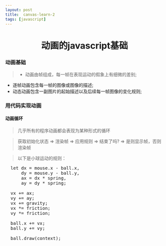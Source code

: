 ```yaml
---
layout: post
title:	canvas-learn-2
tags: [javascript]
---
```


<h1 style="text-align:center;">动画的javascript基础</h1>

### 动画基础

> * 动画由帧组成，每一帧在表现运动的假象上有细微的差别;
* 逐帧动画包含每一帧的图像或图像的描述;
* 动态动画包含一副图片的起始描述以及后续每一帧图像的变化规则;

### 用代码实现动画

#### 动画循环
> 几乎所有的程序动画都会表现为某种形式的循环

> 获取初始化状态 => 渲染帧 => 应用规则 => 结束了吗? => 是则显示帧，否则渲染帧

> 以下是小球运动的规则：

<pre>
  let dx = mouse.x - ball.x,
      dy = mouse.y - ball.y,
      ax = dx * spring,
      ay = dy * spring;

  vx += ax;
  vy += ay;
  vx += gravity;
  vx *= friction;
  vy *= friction;

  ball.x += vx;
  ball.y += vy;

  ball.draw(context);
</pre>     
